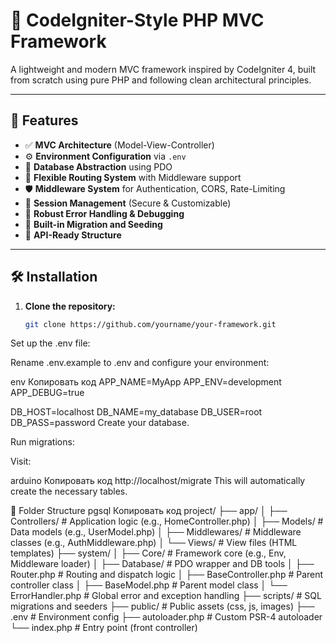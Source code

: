 # 🚀 CodeIgniter-Style PHP MVC Framework

A lightweight and modern MVC framework inspired by CodeIgniter 4, built from scratch using pure PHP and following clean architectural principles.

---

## 📌 Features

- ✅ **MVC Architecture** (Model-View-Controller)
- ⚙️ **Environment Configuration** via `.env`
- 💾 **Database Abstraction** using PDO
- 🔁 **Flexible Routing System** with Middleware support
- 🛡️ **Middleware System** for Authentication, CORS, Rate-Limiting
- 🔐 **Session Management** (Secure & Customizable)
- 🐞 **Robust Error Handling & Debugging**
- 🧪 **Built-in Migration and Seeding**
- 🧩 **API-Ready Structure**

---

## 🛠️ Installation

1. **Clone the repository:**

   ```bash
   git clone https://github.com/yourname/your-framework.git
Set up the .env file:

Rename .env.example to .env and configure your environment:

env
Копировать код
APP_NAME=MyApp
APP_ENV=development
APP_DEBUG=true

DB_HOST=localhost
DB_NAME=my_database
DB_USER=root
DB_PASS=password
Create your database.

Run migrations:

Visit:

arduino
Копировать код
http://localhost/migrate
This will automatically create the necessary tables.

📁 Folder Structure
pgsql
Копировать код
project/
├── app/
│   ├── Controllers/        # Application logic (e.g., HomeController.php)
│   ├── Models/             # Data models (e.g., UserModel.php)
│   ├── Middlewares/        # Middleware classes (e.g., AuthMiddleware.php)
│   └── Views/              # View files (HTML templates)
├── system/
│   ├── Core/               # Framework core (e.g., Env, Middleware loader)
│   ├── Database/           # PDO wrapper and DB tools
│   ├── Router.php          # Routing and dispatch logic
│   ├── BaseController.php  # Parent controller class
│   ├── BaseModel.php       # Parent model class
│   └── ErrorHandler.php    # Global error and exception handling
├── scripts/                # SQL migrations and seeders
├── public/                 # Public assets (css, js, images)
├── .env                    # Environment config
├── autoloader.php          # Custom PSR-4 autoloader
└── index.php               # Entry point (front controller)
